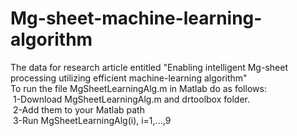 # Mg-sheet-machine-learning-algorithm
The data for research article entitled "Enabling intelligent Mg-sheet processing utilizing efficient machine-learning algorithm"
<br />To run the file MgSheetLearningAlg.m in Matlab do as follows:
	<br />&nbsp;1-Download MgSheetLearningAlg.m and drtoolbox folder.
	<br />&nbsp;2-Add them to your Matlab path
	<br />&nbsp;3-Run MgSheetLearningAlg(i), i=1,...,9

